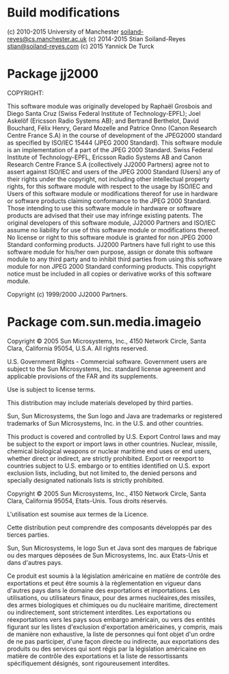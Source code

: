 # Build modifications

(c) 2010-2015 University of Manchester <soiland-reyes@cs.manchester.ac.uk>
(c) 2014-2015 Stian Soiland-Reyes <stian@soiland-reyes.com>
(c) 2015 Yannick De Turck



# Package jj2000

 COPYRIGHT:

 This software module was originally developed by Raphaël Grosbois and
 Diego Santa Cruz (Swiss Federal Institute of Technology-EPFL); Joel
 Askelöf (Ericsson Radio Systems AB); and Bertrand Berthelot, David
 Bouchard, Félix Henry, Gerard Mozelle and Patrice Onno (Canon Research
 Centre France S.A) in the course of development of the JPEG2000
 standard as specified by ISO/IEC 15444 (JPEG 2000 Standard). This
 software module is an implementation of a part of the JPEG 2000
 Standard. Swiss Federal Institute of Technology-EPFL, Ericsson Radio
 Systems AB and Canon Research Centre France S.A (collectively JJ2000
 Partners) agree not to assert against ISO/IEC and users of the JPEG
 2000 Standard (Users) any of their rights under the copyright, not
 including other intellectual property rights, for this software module
 with respect to the usage by ISO/IEC and Users of this software module
 or modifications thereof for use in hardware or software products
 claiming conformance to the JPEG 2000 Standard. Those intending to use
 this software module in hardware or software products are advised that
 their use may infringe existing patents. The original developers of
 this software module, JJ2000 Partners and ISO/IEC assume no liability
 for use of this software module or modifications thereof. No license
 or right to this software module is granted for non JPEG 2000 Standard
 conforming products. JJ2000 Partners have full right to use this
 software module for his/her own purpose, assign or donate this
 software module to any third party and to inhibit third parties from
 using this software module for non JPEG 2000 Standard conforming
 products. This copyright notice must be included in all copies or
 derivative works of this software module.

Copyright (c) 1999/2000 JJ2000 Partners.


# Package com.sun.media.imageio

Copyright © 2005 Sun Microsystems, Inc., 4150 Network Circle, Santa
Clara, California 95054, U.S.A. All rights reserved.

U.S. Government Rights - Commercial software.  Government users are
subject to the Sun Microsystems, Inc. standard license agreement and
applicable provisions of the FAR and its supplements.

Use is subject to license terms.

This distribution may include materials developed by third parties.

Sun, Sun Microsystems, the Sun logo and Java are trademarks or
registered trademarks of Sun Microsystems, Inc. in the U.S. and
other countries.

This product is covered and controlled by U.S. Export Control laws and
may be subject to the export or import laws in other countries.
Nuclear, missile, chemical biological weapons or nuclear maritime end
uses or end users, whether direct or indirect, are strictly
prohibited.  Export or reexport to countries subject to U.S. embargo or
to entities identified on U.S. export exclusion lists, including, but
not limited to, the denied persons and specially designated nationals
lists is strictly prohibited.

Copyright © 2005 Sun Microsystems, Inc., 4150 Network Circle, Santa
Clara, California 95054, Etats-Unis. Tous droits réservés.

L'utilisation est soumise aux termes de la Licence.

Cette distribution peut comprendre des composants développés par des
tierces parties.

Sun, Sun Microsystems, le logo Sun et Java sont des marques de fabrique
ou des marques déposées de Sun Microsystems, Inc. aux Etats-Unis et
dans d'autres pays.

Ce produit est soumis à la législation américaine en matière de
contrôle des exportations et peut être soumis à la règlementation en
vigueur dans d'autres pays dans le domaine des exportations et
importations. Les utilisations, ou utilisateurs finaux, pour des armes
nucléaires,des missiles, des armes biologiques et chimiques ou du
nucléaire maritime, directement ou indirectement, sont strictement
interdites. Les exportations ou réexportations vers les pays sous
embargo américain, ou vers des entités figurant sur les listes
d'exclusion d'exportation américaines, y compris, mais de manière non
exhaustive, la liste de personnes qui font objet d'un ordre de ne pas
participer, d'une façon directe ou indirecte, aux exportations des
produits ou des services qui sont régis  par la législation américaine
en matière de contrôle des exportations et la liste de ressortissants
spécifiquement désignés, sont rigoureusement interdites.
